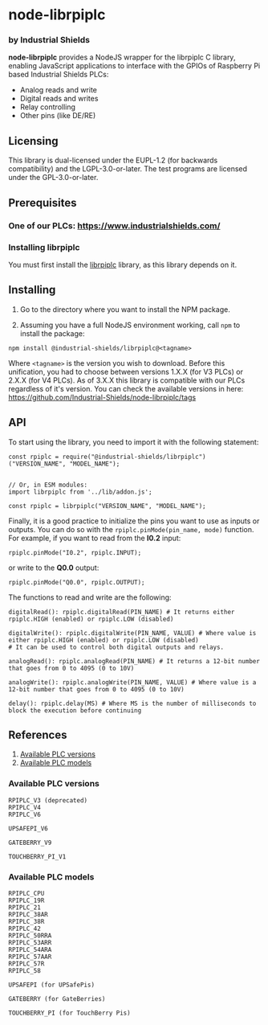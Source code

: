 # node-librpiplc
### by Industrial Shields

**node-librpiplc** provides a NodeJS wrapper for the librpiplc C library, enabling JavaScript applications to interface with the GPIOs of Raspberry Pi based Industrial Shields PLCs:
* Analog reads and write
* Digital reads and writes
* Relay controlling
* Other pins (like DE/RE)


## Licensing
This library is dual-licensed under the EUPL-1.2 (for backwards compatibility) and the LGPL-3.0-or-later. The test programs are licensed under the GPL-3.0-or-later.


## Prerequisites

### One of our PLCs: https://www.industrialshields.com/


### Installing librpiplc

You must first install the [librpiplc](https://github.com/Industrial-Shields/librpiplc) library, as this library depends on it.



## Installing

1. Go to the directory where you want to install the NPM package.

1. Assuming you have a full NodeJS environment working, call `npm` to install the package:
```
npm install @industrial-shields/librpiplc@<tagname>
```
Where `<tagname>` is the version you wish to download. Before this unification, you had to choose
between versions 1.X.X (for V3 PLCs) or 2.X.X (for V4 PLCs). As of 3.X.X this library is compatible
with our PLCs regardless of it's version. You can check the available versions in here:
https://github.com/Industrial-Shields/node-librpiplc/tags



## API
To start using the library, you need to import it with the following statement:
```
const rpiplc = require("@industrial-shields/librpiplc")("VERSION_NAME", "MODEL_NAME");


// Or, in ESM modules:
import librpiplc from '../lib/addon.js';

const rpiplc = librpiplc("VERSION_NAME", "MODEL_NAME");
```

Finally, it is a good practice to initialize the pins you want to use as inputs or outputs. You can
do so with the `rpiplc.pinMode(pin_name, mode)` function. For example, if you want to read from the
**I0.2** input:
``` node
rpiplc.pinMode("I0.2", rpiplc.INPUT);
```
or write to the **Q0.0** output:
``` node
rpiplc.pinMode("Q0.0", rpiplc.OUTPUT);
```

The functions to read and write are the following:
```
digitalRead(): rpiplc.digitalRead(PIN_NAME) # It returns either rpiplc.HIGH (enabled) or rpiplc.LOW (disabled)

digitalWrite(): rpiplc.digitalWrite(PIN_NAME, VALUE) # Where value is either rpiplc.HIGH (enabled) or rpiplc.LOW (disabled)
# It can be used to control both digital outputs and relays.

analogRead(): rpiplc.analogRead(PIN_NAME) # It returns a 12-bit number that goes from 0 to 4095 (0 to 10V)

analogWrite(): rpiplc.analogWrite(PIN_NAME, VALUE) # Where value is a 12-bit number that goes from 0 to 4095 (0 to 10V)

delay(): rpiplc.delay(MS) # Where MS is the number of milliseconds to block the execution before continuing
```



## References

1. [Available PLC versions](#available-versions)
1. [Available PLC models](#available-models)



### <a name="available-versions"></a>Available PLC versions
```
RPIPLC_V3 (deprecated)
RPIPLC_V4
RPIPLC_V6

UPSAFEPI_V6

GATEBERRY_V9

TOUCHBERRY_PI_V1
```


### <a name="available-models"></a>Available PLC models
```
RPIPLC_CPU
RPIPLC_19R
RPIPLC_21
RPIPLC_38AR
RPIPLC_38R
RPIPLC_42
RPIPLC_50RRA
RPIPLC_53ARR
RPIPLC_54ARA
RPIPLC_57AAR
RPIPLC_57R
RPIPLC_58

UPSAFEPI (for UPSafePis)

GATEBERRY (for GateBerries)

TOUCHBERRY_PI (for TouchBerry Pis)
```
